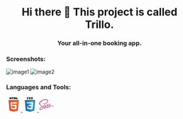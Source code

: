 <h1 align="center">Hi there 👋 This project is called Trillo.</h1>
<h3 align="center">Your all-in-one booking app.</h3>

<h3 align="left">Screenshots:</h3>
<img src="https://drive.google.com/uc?id=1b9z-a6bwAyDWStWtb6VogCAv_l2i0a4B " alt="image1" width="900">
<img src="https://drive.google.com/uc?id=13oouV6MJeTA4pQiEaUQSmglUQ5B-axiW" alt="image2" width="900">

<h3 align="left">Languages and Tools:</h3>
<p align="left">
<a href="https://www.w3.org/html/" target="_blank" rel="noreferrer"> 
    <img src="https://raw.githubusercontent.com/devicons/devicon/master/icons/html5/html5-original-wordmark.svg" alt="html5" width="40" height="40"/> 
</a>

<a href="https://www.w3schools.com/css/" target="_blank" rel="noreferrer">
    <img src="https://raw.githubusercontent.com/devicons/devicon/master/icons/css3/css3-original-wordmark.svg" alt="css3" width="40" height="40"/>
</a>

<a href="https://sass-lang.com" target="_blank" rel="noreferrer"> 
    <img src="https://raw.githubusercontent.com/devicons/devicon/master/icons/sass/sass-original.svg" alt="sass" width="40" height="40"/> 
</a> 
</p>
